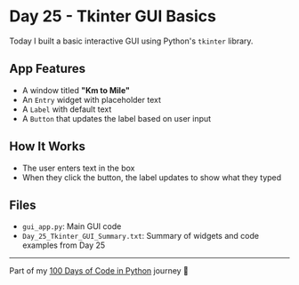 # Day 25 - Tkinter GUI Basics

Today I built a basic interactive GUI using Python's `tkinter` library.

## App Features
- A window titled **"Km to Mile"**
- An `Entry` widget with placeholder text
- A `Label` with default text
- A `Button` that updates the label based on user input

## How It Works
- The user enters text in the box
- When they click the button, the label updates to show what they typed

## Files
- `gui_app.py`: Main GUI code
- `Day_25_Tkinter_GUI_Summary.txt`: Summary of widgets and code examples from Day 25

---

Part of my [100 Days of Code in Python](../) journey 🚀
